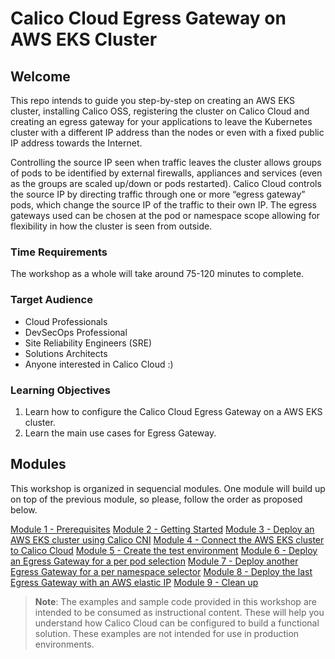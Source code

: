 # Calico Cloud Egress Gateway on AWS EKS Cluster 

## Welcome

This repo intends to guide you step-by-step on creating an AWS EKS cluster, installing Calico OSS, registering the cluster on Calico Cloud and creating an egress gateway for your applications to leave the Kubernetes cluster with a different IP address than the nodes or even with a fixed public IP address towards the Internet.

Controlling the source IP seen when traffic leaves the cluster allows groups of pods to be identified by external firewalls, appliances and services (even as the groups are scaled up/down or pods restarted). Calico Cloud controls the source IP by directing traffic through one or more “egress gateway” pods, which change the source IP of the traffic to their own IP. The egress gateways used can be chosen at the pod or namespace scope allowing for flexibility in how the cluster is seen from outside.

### Time Requirements

The workshop as a whole will take around 75-120 minutes to complete.

### Target Audience

- Cloud Professionals
- DevSecOps Professional
- Site Reliability Engineers (SRE)
- Solutions Architects
- Anyone interested in Calico Cloud :)

### Learning Objectives

1. Learn how to configure the Calico Cloud Egress Gateway on a AWS EKS cluster.
2. Learn the main use cases for Egress Gateway.

## Modules

This workshop is organized in sequencial modules. One module will build up on top of the previous module, so please, follow the order as proposed below.

[Module 1 - Prerequisites](/modules/module-1-prereq.md)
[Module 2 - Getting Started](/modules/module-2-getting-started.md)
[Module 3 - Deploy an AWS EKS cluster using Calico CNI](/modules/module-3-deploy-eks.md)
[Module 4 - Connect the AWS EKS cluster to Calico Cloud](/modules/module-4-connect-calicocloud.md)
[Module 5 - Create the test environment](/modules/module-5-test-environment.md)
[Module 6 - Deploy an Egress Gateway for a per pod selection](/modules/module-6-egw-perpod.md)
[Module 7 - Deploy another Egress Gateway for a per namespace selector](/modules/module-7-egw-pernamespace.md)
[Module 8 - Deploy the last Egress Gateway with an AWS elastic IP](/modules/module-8-egw-elastic-ip.md)
[Module 9 - Clean up](/modules/module-9-clean-up.md)

> **Note**: The examples and sample code provided in this workshop are intended to be consumed as instructional content. These will help you understand how Calico Cloud can be configured to build a functional solution. These examples are not intended for use in production environments.